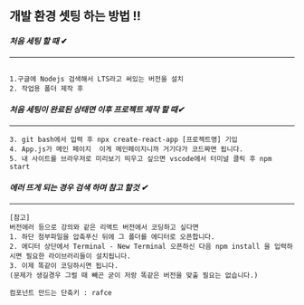 
## 개발 환경 셋팅 하는 방법 ‼





#### _**처음 세팅 할 때**_ ✔
-----------------------------
```

1.구글에 Nodejs 검색해서 LTS라고 써있는 버전을 설치
2. 작업용 폴더 제작 후
```
#### _**처음 세팅이 완료된 상태면 이후 프로젝트 제작 할 때**✔_
-----------------------------
```
3. git bash에서 입력 후 npx create-react-app [프로젝트명] 기입
4. App.js가 메인 페이지  이게 메인페이지니까 거기다가 코드짜면 됩니다. 
5. 내 사이트를 브라우저로 미리보기 띄우고 싶으면 vscode에서 터미널 클릭 후 npm start 
```
 ####  _**에러 뜨게 되는 경우 검색 하며 참고 할것** ✔_
 ----------------------------------------
 ```
 [참고]
 버전에러 등으로 강의와 같은 리액트 버전에서 코딩하고 싶다면
1. 하단 첨부파일을 압축푸신 뒤에 그 폴더를 에디터로 오픈합니다.
2. 에디터 상단에서 Terminal - New Terminal 오픈하신 다음 npm install 을 입력하시면 필요한 라이브러리들이 설치됩니다.
3. 이제 똑같이 코딩하시면 됩니다.
(문제가 생길경우 그럴 때 빼곤 굳이 저랑 똑같은 버전을 맞출 필요는 없습니다.)

```
```
컴포넌트 만드는 단축키 : rafce
```

